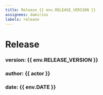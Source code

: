 ```yaml
---
title: Release {{ env.RELEASE_VERSION }}
assignees: damirios
labels: release
---
```

# Release
### version: {{ env.RELEASE_VERSION }}
### author: {{ actor }}
### date: {{ env.DATE }}
